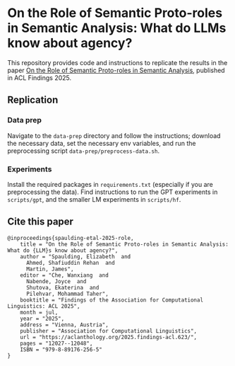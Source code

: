 # On the Role of Semantic Proto-roles in Semantic Analysis: What do LLMs know about agency?

This repository provides code and instructions to replicate the results in the paper [On the Role of Semantic Proto-roles in Semantic Analysis](https://aclanthology.org/2025.findings-acl.623/), published in ACL Findings 2025.

## Replication

### Data prep

Navigate to the `data-prep` directory and follow the instructions; download the necessary data, set the necessary env variables, and run the preprocessing script `data-prep/preprocess-data.sh`.

### Experiments

Install the required packages in `requirements.txt` (especially if you are preprocessing the data). Find instructions to run the GPT experiments in `scripts/gpt`, and the smaller LM experiments in `scripts/hf`.

## Cite this paper

```
@inproceedings{spaulding-etal-2025-role,
    title = "On the Role of Semantic Proto-roles in Semantic Analysis: What do {LLM}s know about agency?",
    author = "Spaulding, Elizabeth  and
      Ahmed, Shafiuddin Rehan  and
      Martin, James",
    editor = "Che, Wanxiang  and
      Nabende, Joyce  and
      Shutova, Ekaterina  and
      Pilehvar, Mohammad Taher",
    booktitle = "Findings of the Association for Computational Linguistics: ACL 2025",
    month = jul,
    year = "2025",
    address = "Vienna, Austria",
    publisher = "Association for Computational Linguistics",
    url = "https://aclanthology.org/2025.findings-acl.623/",
    pages = "12027--12048",
    ISBN = "979-8-89176-256-5"
}
```
